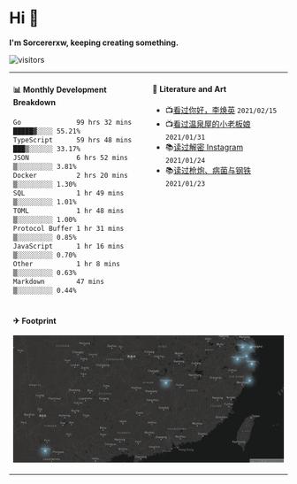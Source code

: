 # Hi 👋

**I'm Sorcererxw, keeping creating something.**

![visitors](https://visitor-badge.glitch.me/badge?page_id=sorcererxw.sorcererx)

<table width="800px">
<tr>
<td valign="top" width="50%">

#### 📊 Monthly Development Breakdown

<!--START_SECTION:waka-->
```text
Go              99 hrs 32 mins █████▓░░░░ 55.21%
TypeScript      59 hrs 48 mins ███▒░░░░░░ 33.17%
JSON            6 hrs 52 mins  ▒░░░░░░░░░ 3.81%
Docker          2 hrs 20 mins  ▒░░░░░░░░░ 1.30%
SQL             1 hr 49 mins   ▒░░░░░░░░░ 1.01%
TOML            1 hr 48 mins   ▒░░░░░░░░░ 1.00%
Protocol Buffer 1 hr 31 mins   ▒░░░░░░░░░ 0.85%
JavaScript      1 hr 16 mins   ▒░░░░░░░░░ 0.70%
Other           1 hr 8 mins    ▒░░░░░░░░░ 0.63%
Markdown        47 mins        ▒░░░░░░░░░ 0.44%
```
<!--END_SECTION:waka-->

<td valign="top" width="50%">

#### 💃 Literature and Art

<!--START_SECTION:douban-->
* 📺[看过你好，李焕英](http://movie.douban.com/subject/34841067/) <code>2021/02/15</code>
* 📺[看过温泉屋的小老板娘](http://movie.douban.com/subject/30205667/) <code>2021/01/31</code>
* 📚[读过解密 Instagram](https://book.douban.com/subject/35252483/) <code>2021/01/24</code>
* 📚[读过枪炮、病菌与钢铁](https://book.douban.com/subject/1813841/) <code>2021/01/23</code>

<!--END_SECTION:douban-->

</td>
</tr>
<tr>
<td colspan="2">

#### ✈ Footprint

![footprint](./footprint.png)

</td>
</tr>
</table>


